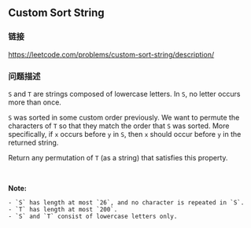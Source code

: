 ## Custom Sort String  
### 链接  
https://leetcode.com/problems/custom-sort-string/description/  
### 问题描述
`S` and `T` are strings composed of lowercase letters. In `S`, no letter occurs more than once.

`S` was sorted in some custom order previously. We want to permute the characters of `T` so that they match the order that `S` was sorted. More specifically, if `x` occurs before `y` in `S`, then `x` should occur before `y` in the returned string.

Return any permutation of `T` (as a string) that satisfies this property.

&nbsp;

**Note:**

	- `S` has length at most `26`, and no character is repeated in `S`.
	- `T` has length at most `200`.
	- `S` and `T` consist of lowercase letters only.

